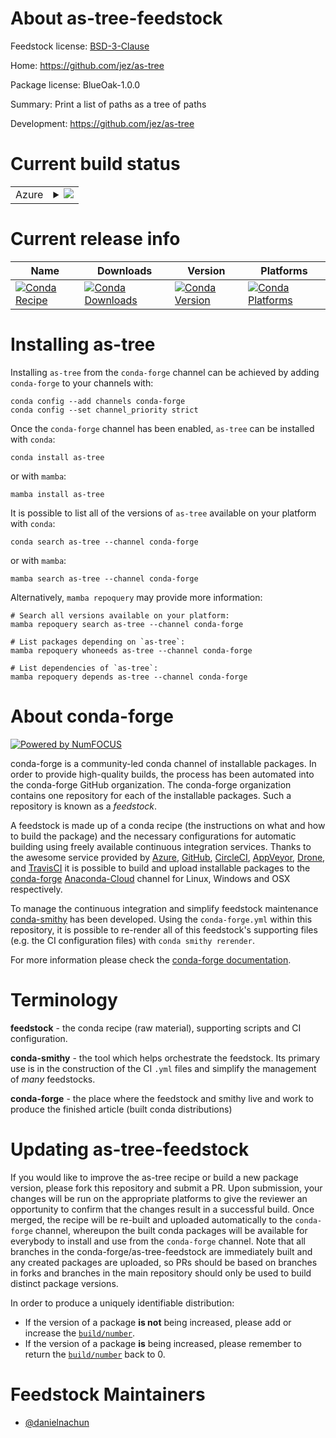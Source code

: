 About as-tree-feedstock
=======================

Feedstock license: [BSD-3-Clause](https://github.com/conda-forge/as-tree-feedstock/blob/main/LICENSE.txt)

Home: https://github.com/jez/as-tree

Package license: BlueOak-1.0.0

Summary: Print a list of paths as a tree of paths

Development: https://github.com/jez/as-tree

Current build status
====================


<table>
    
  <tr>
    <td>Azure</td>
    <td>
      <details>
        <summary>
          <a href="https://dev.azure.com/conda-forge/feedstock-builds/_build/latest?definitionId=20591&branchName=main">
            <img src="https://dev.azure.com/conda-forge/feedstock-builds/_apis/build/status/as-tree-feedstock?branchName=main">
          </a>
        </summary>
        <table>
          <thead><tr><th>Variant</th><th>Status</th></tr></thead>
          <tbody><tr>
              <td>linux_64</td>
              <td>
                <a href="https://dev.azure.com/conda-forge/feedstock-builds/_build/latest?definitionId=20591&branchName=main">
                  <img src="https://dev.azure.com/conda-forge/feedstock-builds/_apis/build/status/as-tree-feedstock?branchName=main&jobName=linux&configuration=linux%20linux_64_" alt="variant">
                </a>
              </td>
            </tr><tr>
              <td>osx_64</td>
              <td>
                <a href="https://dev.azure.com/conda-forge/feedstock-builds/_build/latest?definitionId=20591&branchName=main">
                  <img src="https://dev.azure.com/conda-forge/feedstock-builds/_apis/build/status/as-tree-feedstock?branchName=main&jobName=osx&configuration=osx%20osx_64_" alt="variant">
                </a>
              </td>
            </tr><tr>
              <td>win_64</td>
              <td>
                <a href="https://dev.azure.com/conda-forge/feedstock-builds/_build/latest?definitionId=20591&branchName=main">
                  <img src="https://dev.azure.com/conda-forge/feedstock-builds/_apis/build/status/as-tree-feedstock?branchName=main&jobName=win&configuration=win%20win_64_" alt="variant">
                </a>
              </td>
            </tr>
          </tbody>
        </table>
      </details>
    </td>
  </tr>
</table>

Current release info
====================

| Name | Downloads | Version | Platforms |
| --- | --- | --- | --- |
| [![Conda Recipe](https://img.shields.io/badge/recipe-as--tree-green.svg)](https://anaconda.org/conda-forge/as-tree) | [![Conda Downloads](https://img.shields.io/conda/dn/conda-forge/as-tree.svg)](https://anaconda.org/conda-forge/as-tree) | [![Conda Version](https://img.shields.io/conda/vn/conda-forge/as-tree.svg)](https://anaconda.org/conda-forge/as-tree) | [![Conda Platforms](https://img.shields.io/conda/pn/conda-forge/as-tree.svg)](https://anaconda.org/conda-forge/as-tree) |

Installing as-tree
==================

Installing `as-tree` from the `conda-forge` channel can be achieved by adding `conda-forge` to your channels with:

```
conda config --add channels conda-forge
conda config --set channel_priority strict
```

Once the `conda-forge` channel has been enabled, `as-tree` can be installed with `conda`:

```
conda install as-tree
```

or with `mamba`:

```
mamba install as-tree
```

It is possible to list all of the versions of `as-tree` available on your platform with `conda`:

```
conda search as-tree --channel conda-forge
```

or with `mamba`:

```
mamba search as-tree --channel conda-forge
```

Alternatively, `mamba repoquery` may provide more information:

```
# Search all versions available on your platform:
mamba repoquery search as-tree --channel conda-forge

# List packages depending on `as-tree`:
mamba repoquery whoneeds as-tree --channel conda-forge

# List dependencies of `as-tree`:
mamba repoquery depends as-tree --channel conda-forge
```


About conda-forge
=================

[![Powered by
NumFOCUS](https://img.shields.io/badge/powered%20by-NumFOCUS-orange.svg?style=flat&colorA=E1523D&colorB=007D8A)](https://numfocus.org)

conda-forge is a community-led conda channel of installable packages.
In order to provide high-quality builds, the process has been automated into the
conda-forge GitHub organization. The conda-forge organization contains one repository
for each of the installable packages. Such a repository is known as a *feedstock*.

A feedstock is made up of a conda recipe (the instructions on what and how to build
the package) and the necessary configurations for automatic building using freely
available continuous integration services. Thanks to the awesome service provided by
[Azure](https://azure.microsoft.com/en-us/services/devops/), [GitHub](https://github.com/),
[CircleCI](https://circleci.com/), [AppVeyor](https://www.appveyor.com/),
[Drone](https://cloud.drone.io/welcome), and [TravisCI](https://travis-ci.com/)
it is possible to build and upload installable packages to the
[conda-forge](https://anaconda.org/conda-forge) [Anaconda-Cloud](https://anaconda.org/)
channel for Linux, Windows and OSX respectively.

To manage the continuous integration and simplify feedstock maintenance
[conda-smithy](https://github.com/conda-forge/conda-smithy) has been developed.
Using the ``conda-forge.yml`` within this repository, it is possible to re-render all of
this feedstock's supporting files (e.g. the CI configuration files) with ``conda smithy rerender``.

For more information please check the [conda-forge documentation](https://conda-forge.org/docs/).

Terminology
===========

**feedstock** - the conda recipe (raw material), supporting scripts and CI configuration.

**conda-smithy** - the tool which helps orchestrate the feedstock.
                   Its primary use is in the construction of the CI ``.yml`` files
                   and simplify the management of *many* feedstocks.

**conda-forge** - the place where the feedstock and smithy live and work to
                  produce the finished article (built conda distributions)


Updating as-tree-feedstock
==========================

If you would like to improve the as-tree recipe or build a new
package version, please fork this repository and submit a PR. Upon submission,
your changes will be run on the appropriate platforms to give the reviewer an
opportunity to confirm that the changes result in a successful build. Once
merged, the recipe will be re-built and uploaded automatically to the
`conda-forge` channel, whereupon the built conda packages will be available for
everybody to install and use from the `conda-forge` channel.
Note that all branches in the conda-forge/as-tree-feedstock are
immediately built and any created packages are uploaded, so PRs should be based
on branches in forks and branches in the main repository should only be used to
build distinct package versions.

In order to produce a uniquely identifiable distribution:
 * If the version of a package **is not** being increased, please add or increase
   the [``build/number``](https://docs.conda.io/projects/conda-build/en/latest/resources/define-metadata.html#build-number-and-string).
 * If the version of a package **is** being increased, please remember to return
   the [``build/number``](https://docs.conda.io/projects/conda-build/en/latest/resources/define-metadata.html#build-number-and-string)
   back to 0.

Feedstock Maintainers
=====================

* [@danielnachun](https://github.com/danielnachun/)

